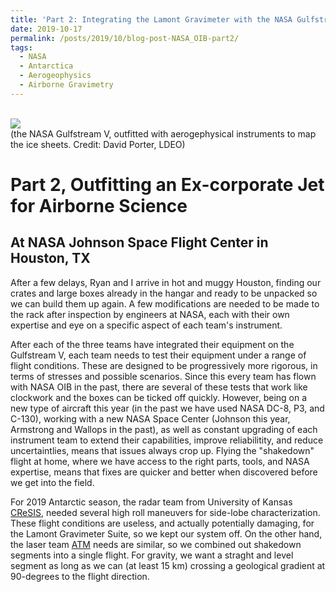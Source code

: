 ```yaml
---
title: 'Part 2: Integrating the Lamont Gravimeter with the NASA Gulfstream V'
date: 2019-10-17
permalink: /posts/2019/10/blog-post-NASA_OIB-part2/
tags:
  - NASA
  - Antarctica
  - Aerogeophysics
  - Airborne Gravimetry
---
```


<br/><img src='/assets/img/20191108_060235.jpg'><br/>
(the NASA Gulfstream V, outfitted with aerogephysical instruments to map the ice sheets. Credit: David Porter, LDEO)

Part 2, Outfitting an Ex-corporate Jet for Airborne Science
======

At NASA Johnson Space Flight Center in Houston, TX
------
After a few delays, Ryan and I arrive in hot and muggy Houston, finding our crates and large boxes already in the hangar and ready to be unpacked so we can build them up again.  A few modifications are needed to be made to the rack after inspection by engineers at NASA, each with their own expertise and eye on a specific aspect of each team's instrument.

After each of the three teams have integrated their equipment on the Gulfstream V, each team needs to test their equipment under a range of flight conditions.  These are designed to be progressively more rigorous, in terms of stresses and possible scenarios.  Since this every team has flown with NASA OIB in the past, there are several of these tests that work like clockwork and the boxes can be ticked off quickly.  However, being on a new type of aircraft this year (in the past we have used NASA DC-8, P3, and C-130), working with a new NASA Space Center (Johnson this year, Armstrong and Wallops in the past), as well as constant upgrading of each instrument team to extend their capabilities, improve reliabilitity, and reduce uncertaintlies, means that issues always crop up. Flying the "shakedown" flight at home, where we have access to the right parts, tools, and NASA expertise, means that fixes are quicker and better when discovered before we get into the field.

For 2019 Antarctic season, the radar team from University of Kansas [CReSIS](https://www.cresis.ku.edu/ "KU: CReSIS"), needed several high roll maneuvers for side-lobe characterization.  These flight conditions are useless, and actually potentially damaging, for the Lamont Gravimeter Suite, so we kept our system off.  On the other hand, the laser team [ATM](https://airbornescience.nasa.gov/instrument/ATM "NASA: ATM") needs are similar, so we combined out shakedown segments into a single flight.  For gravity, we want a straght and level segment as long as we can (at least 15 km) crossing a geological gradient at 90-degrees to the flight direction. 
